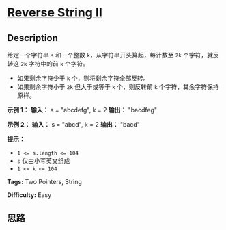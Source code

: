 # [Reverse String II][title]

## Description

给定一个字符串 `s` 和一个整数 `k`，从字符串开头算起，每计数至 `2k` 个字符，就反转这 `2k` 字符中的前 `k` 个字符。

  * 如果剩余字符少于 `k` 个，则将剩余字符全部反转。
  * 如果剩余字符小于 `2k` 但大于或等于 `k` 个，则反转前 `k` 个字符，其余字符保持原样。



**示例 1：**
            **输入：** s = "abcdefg", k = 2    **输出：** "bacdfeg"    

**示例 2：**
            **输入：** s = "abcd", k = 2    **输出：** "bacd"    



**提示：**

  * `1 <= s.length <= 104`
  * `s` 仅由小写英文组成
  * `1 <= k <= 104`


**Tags:** Two Pointers, String

**Difficulty:** Easy

## 思路

[title]: https://leetcode-cn.com/problems/reverse-string-ii
